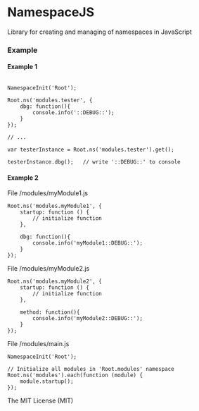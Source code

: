 # NamespaceJS
Library for creating and managing of namespaces in JavaScript

### Example

#### Example 1

```

NamespaceInit('Root');

Root.ns('modules.tester', {
    dbg: function(){
        console.info('::DEBUG::');
    }
});

// ... 

var testerInstance = Root.ns('modules.tester').get();

testerInstance.dbg();   // write '::DEBUG::' to console

```

#### Example 2

File /modules/myModule1.js

```
Root.ns('modules.myModule1', {
    startup: function () {
        // initialize function
    },
    
    dbg: function(){
        console.info('myModule1::DEBUG::');
    }
});

```

File /modules/myModule2.js

```
Root.ns('modules.myModule2', {
    startup: function () {
        // initialize function
    },
    
    method: function(){
        console.info('myModule2::DEBUG::');
    }
});

```

File /modules/main.js

```
NamespaceInit('Root');

// Initialize all modules in 'Root.modules' namespace
Root.ns('modules').each(function (module) {
    module.startup();
});
```

The MIT License (MIT)